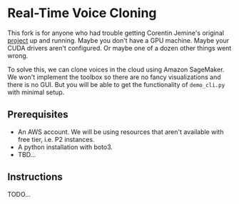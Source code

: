 # Real-Time Voice Cloning

This fork is for anyone who had trouble getting Corentin Jemine's original [project](https://github.com/CorentinJ/Real-Time-Voice-Cloning) up and running. Maybe you don't have a GPU machine. Maybe your CUDA drivers aren't configured. Or maybe one of a dozen other things went wrong.

To solve this, we can clone voices in the cloud using Amazon SageMaker. We won't implement the toolbox so there are no fancy visualizations and there is no GUI. But you will be able to get the functionality of `demo_cli.py` with minimal setup.

## Prerequisites

* An AWS account. We will be using resources that aren't available with free tier, i.e. P2 instances.
* A python installation with boto3.
* TBD...

## Instructions

TODO...